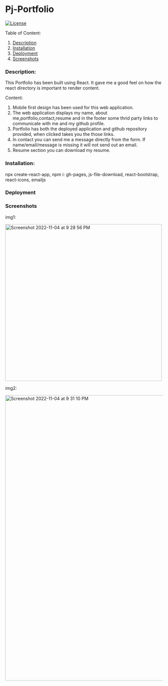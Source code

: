 # Pj-Portfolio
[![License](https://img.shields.io/badge/license-mit-blue.svg)](https://opensource.org/licenses/mit)
  
  Table of Content:
  1. [Description](#Description)
  2. [Installation](#Installation)
  3. [Deployment](#Deployment)
  4. [Screenshots](#Screenshots)

### Description:

This Portfolio has been built using React. It gave me a good feel on how the react directory is important to render content. 

Content:

1. Mobile first design has been used for this web application. 
2. The web application displays my name, about me,portfolio,contact,resume and in the footer some thrid party links to communicate with me and my github profile.
3. Portfolio has both the deployed application and github repository provided, when clicked takes you the those links.
4. In contact you can send me a message directly from the form. If name/email/message is missing it will not send out an email.
5. Resume section you can download my resume.

### Installation:
npx create-react-app, npm i: gh-pages, js-file-download, react-bootstrap, react-icons, emailjs

### Deployment


### Screenshots

img1: 

<img width="499" alt="Screenshot 2022-11-04 at 9 28 56 PM" src="https://user-images.githubusercontent.com/105903416/200100789-2cf49201-7e47-4089-bea3-43effc66676d.png">

img2: 

<img width="908" alt="Screenshot 2022-11-04 at 9 31 10 PM" src="https://user-images.githubusercontent.com/105903416/200101102-f845ec9c-77b0-4acb-83f9-3f806a4a126d.png">
